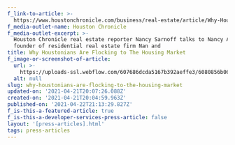 ```yaml
---
f_link-to-article: >-
  https://www.houstonchronicle.com/business/real-estate/article/Why-Houstonians-are-flocking-to-the-housing-market-15466570.php
f_media-outlet-name: Houston Chronicle
f_media-outlet-excerpt: >-
  Houston Chronicle real estate reporter Nancy Sarnoff talks to Nancy Almodovar,
  founder of residential real estate firm Nan and
title: Why Houstonians Are Flocking to The Housing Market
f_image-or-screenshot-of-article:
  url: >-
    https://uploads-ssl.webflow.com/607686dcda5167b392aeffe3/6080856b0615a56ff52ed603_Screen_Shot_2021-04-21_at_11.04.58_AM.png
  alt: null
slug: why-houstonians-are-flocking-to-the-housing-market
updated-on: '2021-04-21T20:07:26.088Z'
created-on: '2021-04-21T20:04:59.963Z'
published-on: '2021-04-22T21:13:29.827Z'
f_is-this-a-featured-article: true
f_is-this-a-developer-services-press-article: false
layout: '[press-articles].html'
tags: press-articles
---
```




